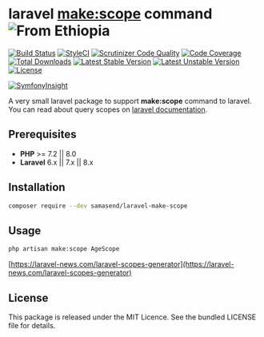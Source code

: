 laravel [**make:scope**](https://laravel.com/docs/6.x/eloquent#query-scopes) command  ![From Ethiopia](https://img.shields.io/badge/From-Ethiopia-brightgreen.svg)
=======

[![Build Status](https://travis-ci.org/SamAsEnd/laravel-make-scope.svg?branch=master)](https://travis-ci.org/SamAsEnd/laravel-make-scope)
[![StyleCI](https://github.styleci.io/repos/210116535/shield?branch=master)](https://github.styleci.io/repos/210116535)
[![Scrutinizer Code Quality](https://scrutinizer-ci.com/g/SamAsEnd/laravel-make-scope/badges/quality-score.png?b=master)](https://scrutinizer-ci.com/g/SamAsEnd/laravel-make-scope/?branch=master)
[![Code Coverage](https://scrutinizer-ci.com/g/SamAsEnd/laravel-make-scope/badges/coverage.png?b=master)](https://scrutinizer-ci.com/g/SamAsEnd/laravel-make-scope/?branch=master)
[![Total Downloads](https://poser.pugx.org/samasend/laravel-make-scope/d/total.svg)](https://packagist.org/packages/samasend/laravel-make-scope)
[![Latest Stable Version](https://poser.pugx.org/samasend/laravel-make-scope/v/stable.svg)](https://packagist.org/packages/samasend/laravel-make-scope)
[![Latest Unstable Version](https://poser.pugx.org/samasend/laravel-make-scope/v/unstable.svg)](https://packagist.org/packages/samasend/laravel-make-scope)
[![License](https://poser.pugx.org/samasend/laravel-make-scope/license.svg)](https://packagist.org/packages/samasend/laravel-make-scope)

[![SymfonyInsight](https://insight.symfony.com/projects/5e089474-6728-49c6-bcc7-69cb1c253585/big.svg)](https://insight.symfony.com/projects/5e089474-6728-49c6-bcc7-69cb1c253585)

A very small laravel package to support **make:scope** command to laravel.
You can read about query scopes on [laravel documentation](https://laravel.com/docs/6.x/eloquent#query-scopes).

Prerequisites
-------------
 - **PHP** >= 7.2 || 8.0
 - **Laravel** 6.x || 7.x || 8.x
 
Installation
------------
```bash
composer require --dev samasend/laravel-make-scope
```

Usage
----------------
```bash
php artisan make:scope AgeScope
```

[https://laravel-news.com/laravel-scopes-generator](https://laravel-news.com/laravel-scopes-generator)

License
-------
This package is released under the MIT Licence. See the bundled LICENSE file for details.
